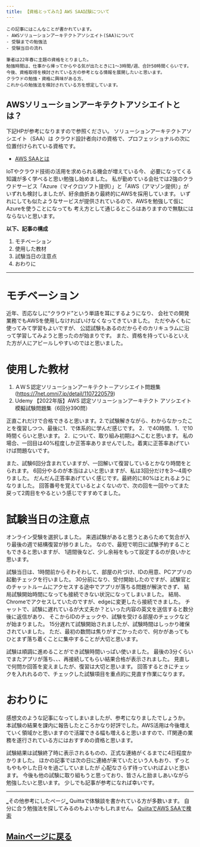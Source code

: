 ```yaml
---
title: 【資格とってみた】AWS SAA試験について
---
```



```
この記事にはこんなことが書かれています。
‐ AWSソリューションアーキテクトアソシエイト(SAA)について
‐ 受験までの勉強法
‐ 受験当日の流れ

筆者は22年春に主題の資格をとりました。
勉強時間は、仕事から帰ってからやる気が出たときに1～3時間/週、合計50時間くらいです。
今後、資格取得を検討されている方の参考となる情報を展開したいと思います。
クラウドの勉強・資格に興味がある方、
これからの勉強法を検討されている方を想定しています。

```

## AWSソリューションアーキテクトアソシエイトとは？
下記HPが参考になりますので参照ください。
ソリューションアーキテクトアソシエイト（SAA）は
クラウド設計者向けの資格で、プロフェッショナルの次に位置付けられている資格です。

- [AWS SAAとは](https://aws.taf-jp.com/blog/30988)

IoTやクラウド技術の活用を求められる機会が増えている今、
必要になってくる知識が多く学べると思い勉強し始めました。
私が勤めている会社では2強のクラウドサービス「Azure（マイクロソフト提供）」と「AWS（アマゾン提供）」が
いずれも検討しましたが、紆余曲折あり最終的にAWSを採用しています。
いずれにしても似たようなサービスが提供されているので、AWSを勉強して仮にAzureを使うことになっても
考え方として通じるところはありますので無駄にはならないと思います。


**以下、記事の構成**
1. モチベーション
2. 使用した教材
3. 試験当日の注意点
4. おわりに 

----

# モチベーション
近年、否応なしに“クラウド”という単語を耳にするようになり、
会社での開発業務でもAWSを使用しなければいけなくなってきていました。
ただやみくもに使ってみて学習もよいですが、
公認試験もあるのだからそのカリキュラムに沿って学習してみようと思ったのが始まりです。
また、資格を持っているといえた方が人にアピールしやすいのではと思いました。


# 使用した教材
1. ＡＷＳ認定ソリューションアーキテクト－アソシエイト問題集
   (https://7net.omni7.jp/detail/1107220579)
2.  Udemy 【2022年版】AWS 認定ソリューションアーキテクト アソシエイト模擬試験問題集（6回分390問）

正直これだけで合格できると思います。2.で試験解きながら、わからなかったことを復習しつつ、最後に1．で体系的に学んだ感じです。
2．で40時間、1．で10時間くらいと思います。
2．について、取り組み初期はへこむと思います。
私の場合、一回目は40%程度しか正答率ありませんでした。着実に正答率あげていけば問題ないです。

また、試験6回分含まれていますが、一回解いて復習しているとかなり時間をとられます。
6回分やるのが本当はよいと思いますが、私は3回分だけを3～4周やりました。
だんだん正答率あげていく感じです。最終的に80%はとれるようになりました。
回答番号を覚えているとよくないので、次の回を一回やってまた戻って2周目をやるという感じですすめてました。


# 試験当日の注意点
オンライン受験を選択しました。
来週試験があると思うとあらためて気合が入り最後の週で結構復習が捗りました。
なので、最短で明日に試験予約することもできると思いますが、
1週間後など、少し余裕をもって設定するのが良いかと思います。

試験当日は、1時間前からそわそわして、部屋の片づけ、IDの用意、PCアプリの起動チェックを行いました。
30分前になり、受付開始したのですが、試験官とのチャットルームにアクセスする途中でアプリが落ちる問題が解決できず、
結局試験開始時間になっても接続できない状況になってしまいました。
結局、Chromeでアクセスしていたのですが、edgeに変更したら接続できました。
チャットで、試験に遅れているが大丈夫か？といった内容の英文を送信すると数分後に返信があり、
そこからIDのチェックや、試験を受ける部屋のチェックなどが始まりました。
15分遅れて試験開始されましたが、試験時間はしっかり確保されていました。
ただ、最初の数問は焦りがすごかったので、何かがあってもひとまず落ち着くことに集中することが大切と思います。

試験は順調に進めることができ試験時間いっぱい使いました。
最後の3分くらいでまたアプリが落ち、、、再接続してもらい結果合格が表示されました。
見直しで何問か回答を変えましたが、復習は大切と思います。
回答するときにチェックを入れれるので、チェックした試験項目を重点的に見直す作業になります。


# おわりに
感想文のような記事になってしまいましたが、参考になりましたでしょうか。
本試験の結果を課内に報告したところかなり好評でした。AWS活用は今後増えていく領域かと思いますので活躍できる幅も増えると思いますので、IT関連の業務を遂行されている方にはおすすめの資格と思います。

試験結果は試験終了時に表示されるものの、正式な連絡がくるまでに4日程度かかりました。
ほかの記事では次の日に連絡が来ていたという人もおり、ずっともやもやした日々を過ごしていましたが
心配なさらず待っていればよいと思います。
今後も他の試験に取り組もうと思っており、皆さんと励ましあいながら勉強したいと思います。
少しでも記事が参考になれば幸いです。


----

‗その他参考にしたページ‗
Quittaで体験談を書かれている方が多数います。
自分に合う勉強法を探してみるのもよいかもしれません。
[QuiitaでAWS SAAで検索](https://qiita.com/search?sort=&q=AWS+SAA)

## [Mainページに戻る](https://kissshot-skup.github.io/webpage)


